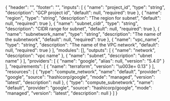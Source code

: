 <!-- BEGIN_TF_DOCS -->
{
  "header": "",
  "footer": "",
  "inputs": [
    {
      "name": "project_id",
      "type": "string",
      "description": "GCP project id",
      "default": null,
      "required": true
    },
    {
      "name": "region",
      "type": "string",
      "description": "The region for subnet",
      "default": null,
      "required": true
    },
    {
      "name": "subnet_cidr",
      "type": "string",
      "description": "CIDR range for subnet",
      "default": null,
      "required": true
    },
    {
      "name": "subnetwork_name",
      "type": "string",
      "description": "The name of the subnetwork",
      "default": null,
      "required": true
    },
    {
      "name": "vpc_name",
      "type": "string",
      "description": "The name of the VPC network",
      "default": null,
      "required": true
    }
  ],
  "modules": [],
  "outputs": [
    {
      "name": "network",
      "description": "vpc name"
    },
    {
      "name": "subnet",
      "description": "ubnet name"
    }
  ],
  "providers": [
    {
      "name": "google",
      "alias": null,
      "version": "5.4.0"
    }
  ],
  "requirements": [
    {
      "name": "terraform",
      "version": "\u003e= 0.13"
    }
  ],
  "resources": [
    {
      "type": "compute_network",
      "name": "default",
      "provider": "google",
      "source": "hashicorp/google",
      "mode": "managed",
      "version": "latest",
      "description": null
    },
    {
      "type": "compute_subnetwork",
      "name": "default",
      "provider": "google",
      "source": "hashicorp/google",
      "mode": "managed",
      "version": "latest",
      "description": null
    }
  ]
}
<!-- END_TF_DOCS -->    